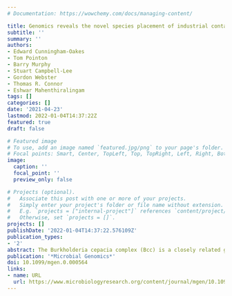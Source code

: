 ```yaml
---
# Documentation: https://wowchemy.com/docs/managing-content/

title: Genomics reveals the novel species placement of industrial contaminant isolates incorrectly identified as Burkholderia lata
subtitle: ''
summary: ''
authors:
- Edward Cunningham-Oakes
- Tom Pointon
- Barry Murphy
- Stuart Campbell-Lee
- Gordon Webster
- Thomas R. Connor
- Eshwar Mahenthiralingam
tags: []
categories: []
date: '2021-04-23'
lastmod: 2022-01-04T14:37:22Z
featured: true
draft: false

# Featured image
# To use, add an image named `featured.jpg/png` to your page's folder.
# Focal points: Smart, Center, TopLeft, Top, TopRight, Left, Right, BottomLeft, Bottom, BottomRight.
image:
  caption: ''
  focal_point: ''
  preview_only: false

# Projects (optional).
#   Associate this post with one or more of your projects.
#   Simply enter your project's folder or file name without extension.
#   E.g. `projects = ["internal-project"]` references `content/project/deep-learning/index.md`.
#   Otherwise, set `projects = []`.
projects: []
publishDate: '2022-01-04T14:37:22.576109Z'
publication_types:
- '2'
abstract: The Burkholderia cepacia complex (Bcc) is a closely related group of bacteria, composed of at least 20 different species, the accurate identification of which is essential in the context of infectious diseases. In industry, they can contaminate non-food products, including home and personal care products and cosmetics. The Bcc are problematic contaminants due to their ubiquitous presence and intrinsic antimicrobial resistance, which enables them to occasionally overcome preservation systems in non-sterile products. Burkholderia lata and Burkholderia contaminans are amongst the Bcc bacteria encountered most frequently as industrial contaminants, but their identification is not straightforward. Both species were historically established as a part of a group known collectively as taxon K, based upon analysis of the recA gene and multilocus sequence typing (MLST). Here, we deploy a straightforward genomics-based workflow for accurate Bcc classification using average nucleotide identity (ANI) and core-gene analysis. The workflow was used to examine a panel of 23 Burkholderia taxon K industrial strains, which, based on MLST, comprised 13 B. lata, 4 B. contaminans and 6 unclassified Bcc strains. Our genomic identification showed that the B. contaminans strains retained their classification, whilst the remaining strains were reclassified as Burkholderia aenigmatica sp. nov. Incorrect taxonomic identification of industrial contaminants is a problematic issue. Application and testing of our genomic workflow allowed the correct classification of 23 Bcc industrial strains, and also indicated that B. aenigmatica sp. nov. may have greater importance than B. lata as a contaminant species. Our study illustrates how the non-food manufacturing industry can harness whole-genome sequencing to better understand antimicrobial-resistant bacteria affecting their products.
publication: '*Microbial Genomics*'
doi: 10.1099/mgen.0.000564
links:
- name: URL
  url: https://www.microbiologyresearch.org/content/journal/mgen/10.1099/mgen.0.000564
---
```

